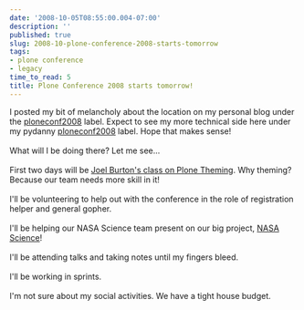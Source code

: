 ```yaml
---
date: '2008-10-05T08:55:00.004-07:00'
description: ''
published: true
slug: 2008-10-plone-conference-2008-starts-tomorrow
tags:
- plone conference
- legacy
time_to_read: 5
title: Plone Conference 2008 starts tomorrow!
---
```


I posted my bit of melancholy about the location on my personal blog under the <a href="http://dannygreenfeld.blogspot.com/search/label/ploneconf2008">ploneconf2008</a> label.  Expect to see my more technical side here under my pydanny <a href="http://pydanny.blogspot.com/search/label/ploneconf2008">ploneconf2008</a> label.  Hope that makes sense!<br /><br />What will I be doing there?  Let me see...<br /><br />First two days will be <a href="http://plonebootcamps.com/courses/conf2008-theming">Joel Burton's class on Plone Theming</a>.  Why theming?  Because our team needs more skill in it!<br /><br />I'll be volunteering to help out with the conference in the role of registration helper and general gopher.<br /><br />I'll be helping our NASA Science team present on our big project, <a href="http://nasascience.nasa.gov/">NASA Science</a>!<br /><br />I'll be attending talks and taking notes until my fingers bleed.<br /><br />I'll be working in sprints.<br /><br />I'm not sure about my social activities.  We have a tight house budget.